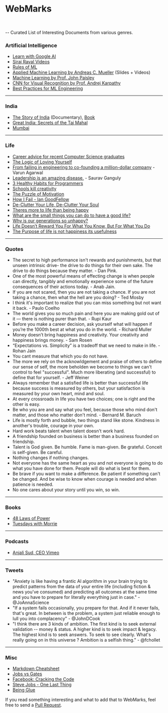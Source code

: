 # WebMarks
<br> 

-- Curated List of Interesting Documents from various genres.

### Artificial Intelligence

- [Learn with Google AI](https://ai.google/education/)
- [Siraj Raval Videos](https://www.youtube.com/channel/UCWN3xxRkmTPmbKwht9FuE5A/)
- [Rules of ML](https://developers.google.com/machine-learning/rules-of-ml/)
- [Applied Machine Learning by Andreas C. Mueller](http://www.cs.columbia.edu/~amueller/comsw4995s18/schedule/) (Slides + Videos)
- [Machine Learning by Prof. John Paisley](http://www.columbia.edu/~jwp2128/Teaching/W4721/Spring2017/W4721Spring2017.html)
- [CNN for Visual Recognition by Prof. Andrej Karpathy](http://cs231n.stanford.edu)
- [Best Practices for ML Engineering](http://martin.zinkevich.org/rules_of_ml/rules_of_ml.pdf)

<hr>

### India

- [The Story of India](https://www.amazon.com/The-Story-of-India/dp/B004DCNEQI) (Documentary), [Book](https://www.goodreads.com/book/show/1830876.The_Story_of_India)
- [Great India: Secrets of the Taj Mahal](https://www.amazon.com/Great-India-Secrets-Taj-Mahal/dp/B06XK47L17)
- [Mumbai](https://www.amazon.com/Vista-Point-Mumbai-Global-Television/dp/B002TCYU5S)

<hr>

### Life

- [Career advice for recent Computer Science graduates](https://huyenchip.com/2018/10/08/career-advice-recent-cs-graduates.html)
- [The Logic of Loving Yourself](https://www.ted.com/playlists/465/the_logic_of_loving_yourself)
- [From failing in engineering to co-founding a million-dollar company](https://www.youtube.com/watch?v=nMPqsjuXDmE) - Varun Agarwal
- [Leadership is an amazing disease.](https://economictimes.indiatimes.com/news/sports/leadership-is-an-amazing-disease-it-either-cures-you-or-kills-you-saurav-ganguly/articleshow/63150043.cms) - Saurav Ganguly
- [3 Healthy Habits for Programmers](https://dev.to/_patrickgod/3-healthy-habits-for-programmers-1dce)
- [Schools kill creativity](https://www.ted.com/talks/ken_robinson_says_schools_kill_creativity)
- [The Puzzle of Motivation](https://www.youtube.com/watch?v=rrkrvAUbU9Y)
- [How I Fail - Ian GoodFellow](http://www.veronikach.com/how-i-fail/how-i-fail-ian-goodfellow-phd14-computer-science/)
- [De-Clutter Your Life, De-Clutter Your Soul](https://www.goalcast.com/2017/06/30/declutter-your-life-declutter-your-soul/)
- [Theres more to life than being happy](https://www.ted.com/talks/emily_esfahani_smith_there_s_more_to_life_than_being_happy?utm_campaign=tedspread&utm_content=talk&utm_medium=referral&utm_source=tedcomshare&utm_term=social-science)
- [What are the small things you can do to have a good life?](http://qr.ae/TUIIf2)
- [Why is our generations so unhappy?](http://qr.ae/TUINTS)
- [Life Doesn’t Reward You For What You Know, But For What You Do](https://medium.com/thrive-global/life-doesnt-reward-you-for-what-you-know-but-for-what-you-do-f05b80e9c710)
- [The Purpose of life is not happiness its usefulness](https://medium.com/darius-foroux/the-purpose-of-life-is-not-happiness-its-usefulness-65064d0cdd59)

<hr>

### Quotes

- The secret to high performance isn't rewards and punishments, but that unseen intrinsic drive- the drive to do things for their own sake. The drive to do things because they matter. - Dan Pink.
- One of the most powerful means of effecting change is when people can directly, tangibly and emotionally experience some of the future consequences of their actions today. - Anab Jain.
- If you are not scared, then you are not taking a chance. If you are not taking a chance, then what the hell are you doing? - Ted Mosby
- I think it's important to realize that you can miss something but not want it back. - Paulo Coelho
- The world gives you so much pain and here you are making gold out of it — there is nothing purer than that. - Rupi Kaur
- Before you make a career decision, ask yourself what will happen if you’re the 1000th best at what you do in the world. - Richard Muller
- Money doesn’t bring happiness and creativity. Your creativity and happiness brings money. - Sam Rosen
- “Expectations vs. Simplicity” is a tradeoff that we need to make in life. - Rohan Jain
- You cant measure that which you do not have.
- The more we rely on the acknowldgement and praise of others to define our sense of self, the more beholden we become to things we can't control to feel "successful". Much more liberating (and successful) to define that for yourself. - Jeff Weiner
- Always remember that a satisfied life is better than successful life because success is measured by others, but your satisfaction is measured by your own heart, mind and soul.
- At every crossroads in life you have two choices; one is right and the other is easy.
- Be who you are and say what you feel, because those who mind don't matter, and those who matter don't mind. - Bernard M. Baruch
- Life is mostly forth and bubble, two things stand like stone. Kindness in another's trouble, courage in your own.
- Hard work beats talent when talent doesn't work hard.
- A friendship founded on business is better than a business founded on friendship.
- Talent is God given. Be humble. Fame is man-given. Be grateful. Conceit is self-given. Be careful.
- Nothing changes if nothing changes.
- Not everyone has the same heart as you and not everyone is going to do what you have done for them. People will do what is best for them.
- Be brave if you want to make a difference. Be patient if something can't be changed. And be wise to know when courage is needed and when patience is needed.
- No one cares about your story until you win, so win.

<hr>

### Books

- [48 Laws of Power](https://www.amazon.com/48-Laws-Power-Robert-Greene/dp/0140280197)
- [Tuesdays with Morrie](https://en.wikipedia.org/wiki/Tuesdays_with_Morrie)

<hr>

### Podcasts 

- [Anjali Sud, CEO Vimeo](http://www.businessinsider.com/vimeo-anjali-sud-business-advice-2018-4)

<hr>

### Tweets

- "Anxiety is like having a frantic AI algorithm in your brain trying to predict patterns from the data of your entire life (including fiction & news you've consumed) and predicting all outcomes at the same time and you have to prepare for literally everything just in case." - @JoAnnaScience
- "If a system fails occasionally, you prepare for that. And if it never fails, that's great. In between is the problem, a system just reliable enough to lull you into complacency" - @JohnDCook
- "I think there are 3 kinds of ambition. The first kind is to seek external validation -- money & status. A higher kind is to seek impact & legacy. The highest kind is to seek answers. To seek to see clearly. What's really going on in this universe ? Ambition is a selfish thing." - @fchollet

<hr>

### Misc

- [Markdown Cheatsheet](https://github.com/adam-p/markdown-here/wiki/Markdown-Cheatsheet)
- [Jobs vs Gates](https://www.amazon.com/gp/video/detail/B077KBDWG1/)
- [Facebook: Cracking the Code](https://www.amazon.com/gp/video/detail/B06ZXSGZ51)
- [Steve Jobs - One Last Thing](https://www.amazon.com/gp/video/detail/B008WF9BZA)
- [Being Glue](https://www.slideshare.net/TanyaReilly/being-glue)


If you read something interesting and what to add that to WebMarks, feel free to send a [Pull Request](https://github.com/Dharamsitejas/WebMarks/pulls). 
